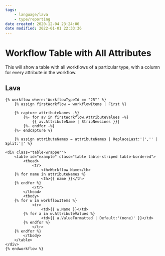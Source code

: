 ```yaml
---
tags:
    - language/lava
    - type/reporting
date created: 2020-12-04 23:24:00
date modified: 2022-01-01 22:33:36
---
```


# Workflow Table with All Attributes

This will show a table with all workflows of a particular type, with a column for every attribute in the workflow.

## Lava

```liquid
{% workflow where:'WorkflowTypeId == "25"' %}
    {% assign firstWorkflow = workflowItems | First %}
    
    {% capture attributeNames -%}
        {%- for av in firstWorkflow.AttributeValues -%}
            {{ av.AttributeName | StripNewLines }}|
        {%- endfor -%}
    {%- endcapture %}
    
    {% assign attributeNames = attributeNames | ReplaceLast:'|','' | Split:'|' %}
    
<div class="table-wrapper">
    <table id="example" class="table table-striped table-bordered">
        <thead>
            <tr>
                <th>Workflow Name</th>
    {% for name in attributeNames %}
                <th>{{ name }}</th>
    {% endfor %}
            </tr>
        </thead>
        <tbody>
    {% for w in workflowItems %}
            <tr>
                <td>{{ w.Name }}</td>
        {% for a in w.AttributeValues %}
                <td>{{ a.ValueFormatted | Default:'(none)' }}</td>
        {% endfor %}
            </tr>
    {% endfor %}
        </tbody>
    </table>
</div>
{% endworkflow %}
```
